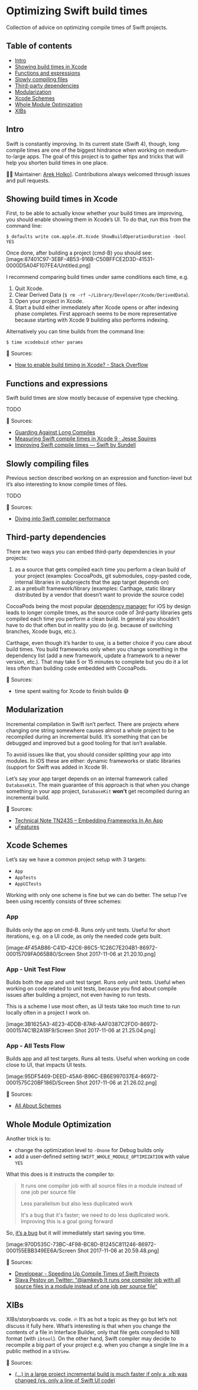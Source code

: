 # Optimizing Swift build times
Collection of advice on optimizing compile times of Swift projects.

## Table of contents
- [Intro](README.md#intro)
- [Showing build times in Xcode](README.md#showing-build-times-in-xcode)
- [Functions and expressions](README.md#functions-and-expressions)
- [Slowly compiling files](README.md#slowly-compiling-files)
- [Third-party dependencies](third-party-dependencies)
- [Modularization](README.md#modularization)
- [Xcode Schemes](README.md#xcode-schemes)
- [Whole Module Optimization](README.md#whole-module-optimization)
- [XIBs](README.md#xibs)

## Intro
Swift is constantly improving. In its current state (Swift 4), though, long compile times are one of the biggest hindrance when working on medium-to-large apps. The goal of this project is to gather tips and tricks that will help you shorten build times in one place.

👷🏻 Maintainer: [Arek Holko](https://twitter.com/arekholko)]. Contributions always welcomed through issues and pull requests.
## Showing build times in Xcode
First, to be able to actually know whether your build times are improving, you should enable showing them in Xcode’s UI. To do that, run this from the command line:

```
$ defaults write com.apple.dt.Xcode ShowBuildOperationDuration -bool YES
```

Once done, after building a project (cmd-B) you should see:
[image:87401C97-3EBF-4B53-916B-C50BFFCE2D3D-41531-0000D5A04F107FE4/Untitled.png]

I recommend comparing build times under same conditions each time, e.g.
1. Quit Xcode.
2. Clear Derived Data (`$ rm -rf ~/Library/Developer/Xcode/DerivedData`).
3. Open your project in Xcode.
4. Start a build either immediately after Xcode opens or after indexing phase completes. First approach seems to be more representative because starting with Xcode 9 building also performs indexing.

Alternatively you can time builds from the command line:

```
$ time xcodebuid other params
```

📖 Sources:
- [How to enable build timing in Xcode? - Stack Overflow](https://stackoverflow.com/a/2801156/1990236)

## Functions and expressions
Swift build times are slow mostly because of expensive type checking. 

TODO

📖 Sources:
- [Guarding Against Long Compiles](http://khanlou.com/2016/12/guarding-against-long-compiles/)
- [Measuring Swift compile times in Xcode 9 · Jesse Squires](https://www.jessesquires.com/blog/measuring-compile-times-xcode9/)
- [Improving Swift compile times — Swift by Sundell](https://www.swiftbysundell.com/posts/improving-swift-compile-times)

## Slowly compiling files
Previous section described working on an expression and function-level but it’s also interesting to know compile times of files.

TODO

📖 Sources:
* [Diving into Swift compiler performance](https://koke.me/2017/03/24/diving-into-swift-compiler-performance/)


## Third-party dependencies
There are two ways you can embed third-party dependencies in your projects:
1. as a source that gets compiled each time you perform a clean build of your project (examples: CocoaPods, git submodules, copy-pasted code, internal libraries in subprojects that the app target depends on)
2. as a prebuilt framework/library (examples: Carthage, static library distributed by a vendor that doesn’t want to provide the source code)

CocoaPods being the most popular [dependency manager](https://twitter.com/arekholko/status/923989580948402177) for iOS by design leads to longer compile times, as the source code of 3rd-party libraries gets compiled each time you perform a clean build. In general you shouldn’t have to do that often but in reality you do (e.g. because of switching branches, Xcode bugs, etc.).

Carthage, even though it’s harder to use, is a better choice if you care about build times. You build frameworks only when you change something in the dependency list (add a new framework, update a framework to a newer version, etc.). That may take 5 or 15 minutes to complete but you do it a lot less often than building code embedded with CocoaPods.

📖 Sources:
- time spent waiting for Xcode to finish builds 😅

## Modularization
Incremental compilation in Swift isn’t perfect. There are projects where changing one string somewhere causes almost a whole project to be recompiled during an incremental build. It’s something that can be debugged and improved but a good tooling for that isn’t available.

To avoid issues like that, you should consider splitting your app into modules. In iOS these are either: dynamic frameworks or static libraries (support for Swift was added in Xcode 9).

Let’s say your app target depends on an internal framework called `DatabaseKit`. The main guarantee of this approach is that when you change something in your app project, `DatabaseKit` **won’t** get recompiled during an incremental build.

📖 Sources:
- [Technical Note TN2435 – Embedding Frameworks In An App](https://developer.apple.com/library/content/technotes/tn2435/_index.html)
- [uFeatures](https://github.com/microfeatures/guidelines)

## Xcode Schemes
Let’s say we have a common project setup with 3 targets:
- `App`
- `AppTests`
- `AppUITests`

Working with only one scheme is fine but we can do better. The setup I’ve been using recently consists of three schemes:

### App
Builds only the app on cmd-B. Runs only unit tests. Useful for short iterations, e.g. on a UI code, as only the needed code gets built.

[image:4F45AB86-C41D-42C6-86C5-1C26C7E204B1-86972-00015709FA065B80/Screen Shot 2017-11-06 at 21.20.10.png]

### App - Unit Test Flow
Builds both the app and unit test target. Runs only unit tests. Useful when working on code related to unit tests, because you find about compile issues after building a project, not even having to run tests. 

This is a scheme I use most often, as UI tests take too much time to run locally often in a project I work on.

[image:3B1625A3-4E23-4DDB-87A6-AAF0387C2FD0-86972-0001574C1B2A18F9/Screen Shot 2017-11-06 at 21.25.04.png]


### App - All Tests Flow
Builds app and all test targets. Runs all tests. Useful when working on code close to UI, that impacts UI tests.

[image:95DF5469-DEED-45A6-B96C-EB6E997037E4-86972-0001575C20BF186D/Screen Shot 2017-11-06 at 21.26.02.png]

📖 Sources:
- [All About Schemes](http://pilky.me/17/)

## Whole Module Optimization
Another trick is to:
- change the optimization level to `-Onone` for Debug builds only
- add a user-defined setting `SWIFT_WHOLE_MODULE_OPTIMIZATION` with value `YES`

What this does is it instructs the compiler to:

> It runs one compiler job with all source files in a module instead of one job per source file
> 
> Less parallelism but also less duplicated work
> 
> It's a bug that it's faster; we need to do less duplicated work. Improving this is a goal going forward

So, [it’s a bug](https://twitter.com/slava_pestov/status/911747417778700288) but it will immediately start saving you time.

[image:970D535C-73BC-4F98-BC8D-B1245C811246-86972-000155EBB349EE6A/Screen Shot 2017-11-06 at 20.59.48.png]

📖 Sources:
- [Developear - Speeding Up Compile Times of Swift Projects](http://developear.com/blog/2016/12/30/Speed-Swift-Compilation.html)
- [Slava Pestov on Twitter: “@iamkevb It runs one compiler job with all source files in a module instead of one job per source file”](https://twitter.com/slava_pestov/status/911747257103302656)

## XIBs
XIBs/storyboards vs. code. 🔥 It’s as hot a topic as they go but let’s not discuss it fully here. What’s interesting is that when you change the contents of a file in Interface Builder, only that file gets compiled to NIB format (with `ibtool`). On the other hand, Swift compiler may decide to recompile a big part of your project e.g. when you change a single line in a public method in a `UIView`. 

📖 Sources:
- [(…) in a large project incremental build is much faster if only a .xib was changed (vs. only a line of Swift UI code)](https://twitter.com/MichalCiuba/status/925326831074643968)
